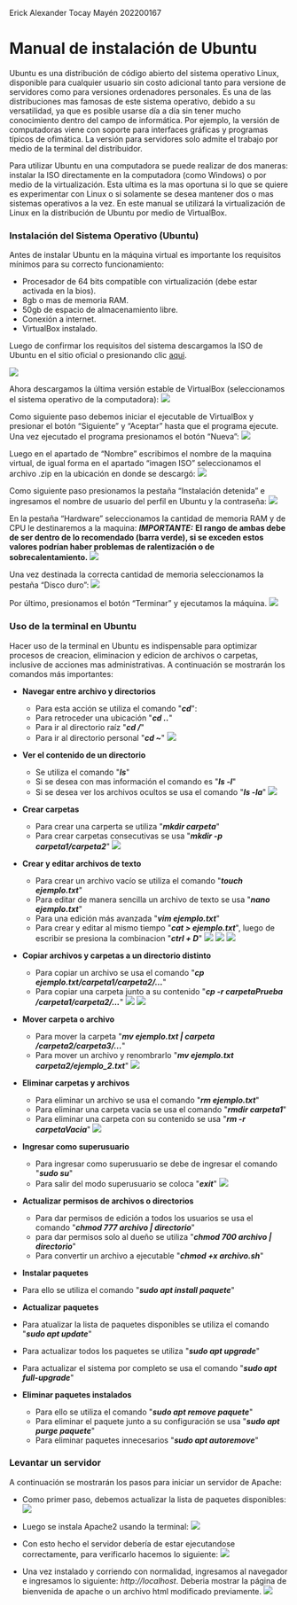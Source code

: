 Erick Alexander Tocay Mayén
202200167

# Manual de instalación de Ubuntu
Ubuntu es una distribución de código abierto del sistema operativo Linux, disponible para cualquier usuario sin costo adicional tanto para versione de servidores como para versiones ordenadores personales.
Es una de las distribuciones mas famosas de este sistema operativo, debido a su versatilidad, ya que es posible usarse día a día sin tener mucho conocimiento dentro del campo de informática.  Por ejemplo, la versión de computadoras viene con soporte para interfaces gráficas y programas típicos de ofimática. La versión para servidores solo admite el trabajo por medio de la terminal del distribuidor.

Para utilizar Ubuntu en una computadora se puede realizar de dos maneras: instalar la ISO directamente en la computadora (como Windows) o por medio de la virtualización. Esta ultima es la mas oportuna si lo que se quiere es experimentar con Linux o si solamente se desea mantener dos o mas sistemas operativos a la vez. En este manual se utilizará la virtualización de Linux en la distribución de Ubuntu por medio de VirtualBox. 

### Instalación del Sistema Operativo (Ubuntu)
Antes de instalar Ubuntu en la máquina virtual es importante los requisitos mínimos para su correcto funcionamiento: 
*	Procesador de 64 bits compatible con virtualización (debe estar activada en la bios).
*	8gb o mas de memoria RAM.
*	50gb de espacio de almacenamiento libre. 
*	Conexión a internet. 
*	VirtualBox instalado. 

Luego de confirmar los requisitos del sistema descargamos la ISO de Ubuntu en el sitio oficial o presionando clic [aqui](https://ubuntu.com/download). 

![](imagenes/1.png)

Ahora descargamos la última versión estable de VirtualBox (seleccionamos el sistema operativo de la computadora): 
![](Imagenes/2.png)

Como siguiente paso debemos iniciar el ejecutable de VirtualBox y presionar el botón “Siguiente” y “Aceptar” hasta que el programa ejecute. Una vez ejecutado el programa presionamos el botón “Nueva”:
![](Imagenes/3.png)

Luego en el apartado de “Nombre” escribimos el nombre de la maquina virtual, de igual forma en el apartado “imagen ISO” seleccionamos el archivo .zip en la ubicación en donde se descargó:
![](Imagenes/4.png)

Como siguiente paso presionamos la pestaña “Instalación detenida” e ingresamos el nombre de usuario del perfil en Ubuntu y la contraseña: 
![](Imagenes/5.png)

En la pestaña “Hardware” seleccionamos la cantidad de memoria RAM y de CPU le destinaremos a la maquina: 
***IMPORTANTE:*** **El rango de ambas debe de ser dentro de lo recomendado (barra verde), si se exceden estos valores podrían haber problemas de ralentización o de sobrecalentamiento.** 
![](Imagenes/6.png)

Una vez destinada la correcta cantidad de memoria seleccionamos la pestaña “Disco duro”:
![](Imagenes/7.png)

Por último, presionamos el botón “Terminar” y ejecutamos la máquina.
![](Imagenes/8.png)

### Uso de la terminal en Ubuntu
Hacer uso de la terminal en Ubuntu es indispensable para optimizar procesos de creacion, eliminacion y edicion de archivos o carpetas, inclusive de acciones mas administrativas. A continuación se mostrarán los comandos más importantes: 

* **Navegar entre archivo y directorios**
    * Para esta acción se utiliza el comando "***cd***":
    * Para retroceder una ubicación "***cd ..***"
    * Para ir al directorio raíz "***cd /***"
    * Para ir al directorio personal "***cd ~***"
![](Imagenes/cd.png)

* **Ver el contenido de un directorio**
    * Se utiliza el comando "***ls***"
    * Si se desea con mas información el comando es "***ls -l***"
    * Si se desea ver los archivos ocultos se usa el comando "***ls -la***"
![](Imagenes/ls.png)

*  **Crear carpetas**
    * Para crear una carperta se utiliza "***mkdir carpeta***"
    * Para crear carpetas consecutivas se usa "***mkdir -p carpeta1/carpeta2***"
![](Imagenes/´mkdir.png)

* **Crear y editar archivos de texto**
    * Para crear un archivo vacío se utiliza el comando "***touch ejemplo.txt***"
    * Para editar de manera sencilla un archivo de texto se usa "***nano ejemplo.txt***"
    * Para una edición más avanzada "***vim ejemplo.txt***"
    * Para crear y editar al mismo tiempo "***cat > ejemplo.txt***", luego de       escribir se presiona la combinacion "***ctrl + D***"
![](Imagenes/nano.png)
![](Imagenes/vim.png)
![](Imagenes/vim2.png)

* **Copiar archivos y carpetas a un directorio distinto**
    * Para copiar un archivo se usa el comando "***cp ejemplo.txt/carpeta1/carpeta2/...***"
    * Para copiar una carpeta junto a su contenido "***cp -r carpetaPrueba /carpeta1/carpeta2/...***"
![](Imagenes/cp1.png)
![](Imagenes/cp2.png)

* **Mover carpeta o archivo**
    * Para mover la carpeta "***mv ejemplo.txt | carpeta  /carpeta2/carpeta3/...***"
    * Para mover un archivo y renombrarlo "***mv ejemplo.txt carpeta2/ejemplo_2.txt***"
![](Imagenes/mv.png)

* **Eliminar carpetas y archivos**
    * Para eliminar un archivo se usa el comando "***rm ejemplo.txt***"
    * Para eliminar una carpeta vacia se usa el comando "***rmdir carpeta1***"
    * Para eliminar una carpeta con su contenido se usa "***rm -r carpetaVacia***"
![](Imagenes/rm.png)

* **Ingresar como superusuario**
    * Para ingresar como superusuario se debe de ingresar el comando "***sudo su***"
    * Para salir del modo superusuario se coloca "***exit***"
![](Imagenes/su.png)

* **Actualizar permisos de archivos o directorios**
    * Para dar permisos de edición a todos los usuarios se usa el comando  "***chmod 777 archivo | directorio***"
    * para dar permisos solo al dueño se utiliza "***chmod 700 archivo | directorio***"
    * Para convertir un archivo a ejecutable "***chmod +x archivo.sh***"

* **Instalar paquetes**
 * Para ello se utiliza el comando "***sudo apt install paquete***"

* **Actualizar paquetes**
 * Para atualizar la lista de paquetes disponibles se utiliza el comando "***sudo apt update***"
 * Para actualizar todos los paquetes se utiliza "***sudo apt upgrade***"
 * Para actualizar el sistema por completo se usa el comando "***sudo apt full-upgrade***"

 * **Eliminar paquetes instalados**
    * Para ello se utiliza el comando "***sudo apt remove paquete***"
    * Para eliminar el paquete junto a su configuración se usa "***sudo apt purge paquete***"
    * Para eliminar paquetes innecesarios "***sudo apt autoremove***"

### Levantar un servidor 
A continuación se mostrarán los pasos para iniciar un servidor de Apache: 

* Como primer paso, debemos actualizar la lista de paquetes disponibles: 
![](Imagenes/update.png)

* Luego se instala Apache2 usando la terminal: 
![](Imagenes/install_apache2.png)

* Con esto hecho el servidor debería de estar ejecutandose correctamente, para verificarlo hacemos lo siguiente: 
![](Imagenes/verify_apache2.png)

* Una vez instalado y corriendo con normalidad, ingresamos al navegador e ingresamos lo siguiente: *http://localhost*. Deberia mostrar la página de bienvenida de apache o un archivo html modificado previamente.
![](Imagenes/homepage.png)

